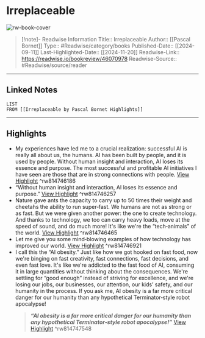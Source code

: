 # Irreplaceable

![rw-book-cover](https://readwise-assets.s3.amazonaws.com/media/uploaded_book_covers/profile_174804/XchZQHP1rGk9nwZeQMRWueuGwCxRFcCSSKtwOsO9MTg-cove_tnBLXY2.jpg)
<br>
>[!note]- Readwise Information
>Title:: Irreplaceable
>Author:: [[Pascal Bornet]]
>Type:: #Readwise/category/books
>Published-Date:: [[2024-09-11]]
>Last-Highlighted-Date:: [[2024-11-20]]
>Readwise-Link:: https://readwise.io/bookreview/46070978
>Readwise-Source:: #Readwise/source/reader
--- 

## Linked Notes
```dataview
LIST
FROM [[Irreplaceable by Pascal Bornet Highlights]]
```

---

## Highlights
- My experiences have led me to a crucial realization: successful AI is really all about us, the humans. AI has been built by people, and it is used by people. Without human insight and interaction, AI loses its essence and purpose. The most successful and profitable AI initiatives I have seen are those that are in strong connections with people. [View Highlight](https://readwise.io/open/814746186) ^rw814746186
- “Without human insight and interaction, AI loses its essence and purpose.” [View Highlight](https://readwise.io/open/814746257) ^rw814746257
- Nature gave ants the capacity to carry up to 50 times their weight and cheetahs the ability to run super‐fast. We humans are not as strong or as fast. But we were given another power: the one to create technology. And thanks to technology, we too can carry heavy loads, move at the speed of sound, and do much more! It's like we're the “tech‐animals” of the world. [View Highlight](https://readwise.io/open/814746465) ^rw814746465
- Let me give you some mind‐blowing examples of how technology has improved our world. [View Highlight](https://readwise.io/open/814746921) ^rw814746921
- I call this the “AI obesity.” Just like how we got hooked on fast food, now we're binging on fast creativity, fast connections, fast decisions, and even fast love. It's like we're addicted to the fast food of AI, consuming it in large quantities without thinking about the consequences.
  We're settling for “good enough” instead of striving for excellence, and we're losing our jobs, our businesses, our attention, our kids’ safety, and our humanity in the process. If you ask me, AI obesity is a far more critical danger for our humanity than any hypothetical Terminator‐style robot apocalypse!
  > ***“AI obesity is a far more critical danger for our humanity than any hypothetical Terminator‐style robot apocalypse!”*** [View Highlight](https://readwise.io/open/814747548) ^rw814747548

